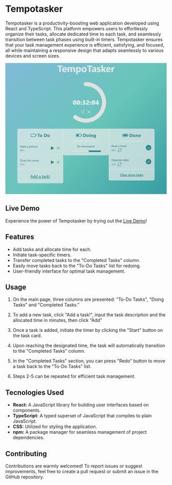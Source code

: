 # Tempotasker

Tempotasker is a productivity-boosting web application developed using React and TypeScript. This platform empowers users to effortlessly organize their tasks, allocate dedicated time to each task, and seamlessly transition between task phases using built-in timers. Tempotasker ensures that your task management experience is efficient, satisfying, and focused, all while maintaining a responsive design that adapts seamlessly to various devices and screen sizes.

![TempoTasker screenshot](screenshot.png)

## Live Demo

Experience the power of Tempotasker by trying out the [Live Demo](https://juangh19.github.io/tempotasker/)!

## Features

- Add tasks and allocate time for each.
- Initiate task-specific timers.
- Transfer completed tasks to the "Completed Tasks" column.
- Easily move tasks back to the "To-Do Tasks" list for redoing.
- User-friendly interface for optimal task management.

## Usage

1. On the main page, three columns are presented: "To-Do Tasks", "Doing Tasks" and "Completed Tasks."

2. To add a new task, click "Add a task!", input the task description and the allocated time in minutes, then click "Add"

3. Once a task is added, initiate the timer by clicking the "Start" button on the task card.

4. Upon reaching the designated time, the task will automatically transition to the "Completed Tasks" column.

5. In the "Completed Tasks" section, you can press "Redo" button to move a task back to the "To-Do Tasks" list.

6. Steps 2-5 can be repeated for efficient task management.

## Tecnologies Used

- **React:** A JavaScript library for building user interfaces based on components.
- **TypeScript:** A typed superset of JavaScript that compiles to plain JavaScript.
- **CSS:** Utilized for styling the application.
- **npm:** A package manager for seamless management of project dependencies.

## Contributing

Contributions are warmly welcomed! To report issues or suggest improvements, feel free to create a pull request or submit an issue in the GitHub repository.
